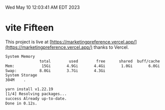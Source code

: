 Wed May 10 12:03:41 AM EDT 2023

# vite Fifteen


This project is live at [https://marketingpreference.vercel.app/](https://marketingpreference.vercel.app/) thanks to Vercel.

```bash
System Memory
               total        used        free      shared  buff/cache   available
Mem:            15Gi       4.9Gi       4.4Gi       1.0Gi       6.0Gi       9.1Gi
Swap:          8.0Gi       3.7Gi       4.3Gi
System Storage
304M	.
```
```bash
yarn install v1.22.19
[1/4] Resolving packages...
success Already up-to-date.
Done in 0.12s.
```
```bash
